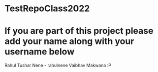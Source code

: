 # TestRepoClass2022
# If you are part of this project please add your name along with your username below

Rahul Tushar Nene - rahulnene
Vaibhav Makwana :P

